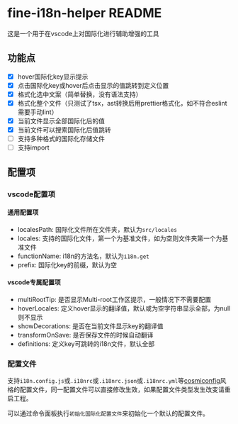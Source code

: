 # fine-i18n-helper README

这是一个用于在vscode上对国际化进行辅助增强的工具

## 功能点

- [x] hover国际化key显示提示
- [x] 点击国际化key或hover后点击显示的值跳转到定义位置
- [x] 格式化选中文案（简单替换，没有语法支持）
- [x] 格式化整个文件（只测试了tsx，ast转换后用prettier格式化，如不符合eslint需要手动lint）
- [x] 当前文件显示全部国际化后的值
- [x] 当前文件可以搜索国际化后值跳转
- [ ] 支持多种格式的国际化存储文件
- [ ] 支持import

## 配置项

### vscode配置项

#### 通用配置项

- localesPath: 国际化文件所在文件夹，默认为`src/locales`
- locales: 支持的国际化文件，第一个为基准文件，如为空则文件夹第一个为基准文件
- functionName: i18n的方法名，默认为`i18n.get`
- prefix: 国际化key的前缀，默认为空

#### vscode专属配置项

- multiRootTip: 是否显示Multi-root工作区提示，一般情况下不需要配置
- hoverLocales: 定义hover显示的翻译值，默认或为空字符串显示全部，为null则不显示
- showDecorations: 是否在当前文件显示key的翻译值
- transformOnSave: 是否保存文件的时候自动翻译
- definitions: 定义key可跳转的i18n文件，默认全部

### 配置文件

支持`i18n.config.js`或`.i18nrc`或`.i18nrc.json`或`.i18nrc.yml`等[cosmiconfig](https://github.com/davidtheclark/cosmiconfig)风格的配置文件，同一配置文件可以直接修改生效，如果配置文件类型发生改变请重启工程。

可以通过命令面板执行`初始化国际化配置文件`来初始化一个默认的配置文件。
